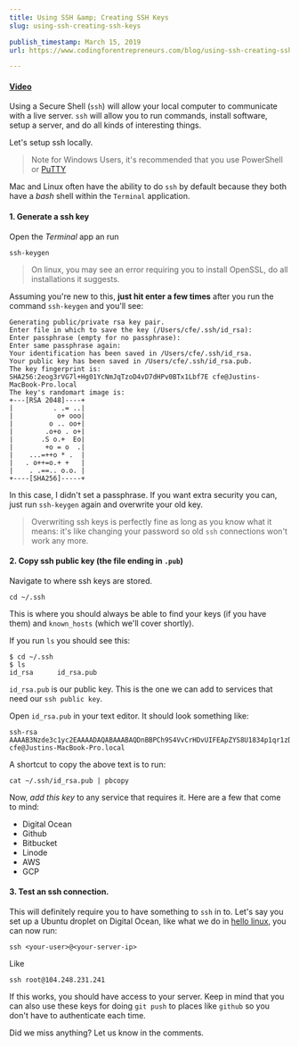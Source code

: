 ```yaml
---
title: Using SSH &amp; Creating SSH Keys
slug: using-ssh-creating-ssh-keys

publish_timestamp: March 15, 2019
url: https://www.codingforentrepreneurs.com/blog/using-ssh-creating-ssh-keys/

---
```


#### [Video](https://www.codingforentrepreneurs.com/projects/ssh/ssh-ssh-keygen)

Using a Secure Shell (`ssh`) will allow your local computer to communicate with a live server. `ssh` will allow you to run commands, install software, setup a server, and do all kinds of interesting things.

Let's setup ssh locally.

> Note for Windows Users, it's recommended that you use PowerShell or [PuTTY](https://www.putty.org/)

Mac and Linux often have the ability to do `ssh` by default because they both have a _bash_ shell within the `Terminal` application.



#### 1. Generate a ssh key

Open the *Terminal* app an run
```
ssh-keygen
```
> On linux, you may see an error requiring you to install OpenSSL, do all installations it suggests.


Assuming you're new to this, __just hit enter a few times__ after you run the command `ssh-keygen` and you'll see:

```
Generating public/private rsa key pair.
Enter file in which to save the key (/Users/cfe/.ssh/id_rsa): 
Enter passphrase (empty for no passphrase): 
Enter same passphrase again: 
Your identification has been saved in /Users/cfe/.ssh/id_rsa.
Your public key has been saved in /Users/cfe/.ssh/id_rsa.pub.
The key fingerprint is:
SHA256:2eog3rVG7l+Hg01YcNmJqTzoD4vD7dHPv0BTx1Lbf7E cfe@Justins-MacBook-Pro.local
The key's randomart image is:
+---[RSA 2048]----+
|          . .= ..|
|           o+ ooo|
|         o .. oo+|
|        .o+o . o+|
|       .S o.+  Eo|
|        +o = o  .|
|    ...=++o * .  |
|   . o++=o.+ +   |
|    . .==.. o.o. |
+----[SHA256]-----+
```

In this case, I didn't set a passphrase. If you want extra security you can, just run `ssh-keygen` again and overwrite your old key.


> Overwriting ssh keys is perfectly fine as long as you know what it means: it's like changing your password so old `ssh` connections won't work any more.



#### 2. Copy ssh public key (the file ending in `.pub`)

Navigate to where ssh keys are stored.

```
cd ~/.ssh
```

This is where you should always be able to find your keys (if you have them) and `known_hosts` (which we'll cover shortly).

If you run `ls` you should see this:
```
$ cd ~/.ssh
$ ls
id_rsa      id_rsa.pub
```

`id_rsa.pub` is our public key. This is the one we can add to services that need our `ssh public key`. 

Open `id_rsa.pub` in your text editor. It should look something like:
```
ssh-rsa AAAAB3Nzde3c1yc2EAAAADAQABAAABAQDnBBPCh9S4VvCrHDvUIFEApZYS8U1834p1qr1zDUDKrfrP9RZjIjD1tnobl/SCJZZtXaatGBzZdKK3XRk9yVNQy3ogTe/7aaddsafddM6tfb7Idk6ghEr4JyvBOdL/lSFtpT16+B7ol7LFNECpwerLbhaeE7Olgl/kOmNrweQQNuleCbDk/rQ3f0VZHEgdevHkcBQrhIB12mhOg20XI9iXb1szdE3ewerweEv/CI4rRew3Ndj5R7 cfe@Justins-MacBook-Pro.local
```
A shortcut to copy the above text is to run:
```
cat ~/.ssh/id_rsa.pub | pbcopy
```

Now, *add this key* to any service that requires it. Here are a few that come to mind:

- Digital Ocean
- Github
- Bitbucket
- Linode
- AWS 
- GCP

#### 3. Test an ssh connection.

This will definitely require you to have something to `ssh` in to. Let's say you set up a Ubuntu droplet on Digital Ocean, like what we do in [hello linux](https://www.codingforentrepreneurs.com/blog/hello-linux/), you can now run:

```
ssh <your-user>@<your-server-ip>
```

Like
```
ssh root@104.248.231.241
```

If this works, you should have access to your server. Keep in mind that you can also use these keys for doing `git push` to places like `github` so you don't have to authenticate each time.


Did we miss anything? Let us know in the comments.